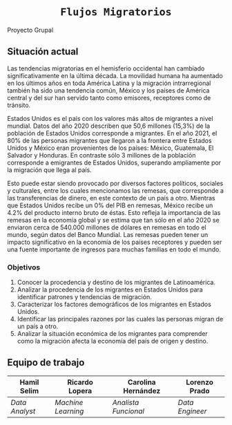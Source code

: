 
# <h1 align=center>**`Flujos Migratorios`**</h1>
Proyecto Grupal 

## Situación actual
Las tendencias migratorias en el hemisferio occidental han cambiado significativamente en la última década. La movilidad humana ha aumentado en los últimos años en toda América Latina y la migración intrarregional también ha sido una tendencia común, México y los países de América central y del sur han servido tanto como emisores, receptores como de tránsito.

Estados Unidos es el país con los valores más altos de migrantes a nivel mundial. Datos del año 2020 describen que 50,6 millones (15,3%) de la población de Estados Unidos corresponde a migrantes. En el año 2021, el 80% de las personas migrantes que llegaron a la frontera entre Estados Unidos y México eran provenientes de los países: México, Guatemala, El Salvador y Honduras. En contraste sólo 3 millones de la población corresponde a emigrantes de Estados Unidos, superando ampliamente por la migración que llega al país.

Esto puede estar siendo provocado por diversos factores políticos, sociales y culturales, entre los cuales mencionamos las remesas, que corresponde a las transferencias de dinero, en este contexto de un país a otro. Mientras que Estados Unidos recibe un 0% del PIB en remesas, México recibe un 4.2% del producto interno bruto de éstas. Esto refleja la importancia de las remesas en la economía global y se estima que tan sólo en el año 2020 se enviaron cerca de 540.000 millones de dólares en remesas en todo el mundo, según datos del Banco Mundial. Las remesas pueden tener un impacto significativo en la economía de los países receptores y pueden ser una fuente importante de ingresos para muchas familias en todo el mundo.

### Objetivos
1. Conocer la procedencia y destino de los migrantes de Latinoamérica.
2. Analizar la procedencia de los migrantes en Estados Unidos para identificar patrones y tendencias de migración.
3. Caracterizar los factores demográficos de los migrantes en Estados Unidos.
4. Identificar las principales razones por las cuales las personas migran de un país a otro.
5. Analizar la situación económica de los migrantes para comprender como la migración afecta la economía del país de origen y destino.

## Equipo de trabajo

|Hamil Selim  | Ricardo Lopera | Carolina Hernández  | Lorenzo Prado  |
|---|---|---|---|
|_Data Analyst_|_Machine Learning_  |_Analista Funcional_|_Data Engineer_|
